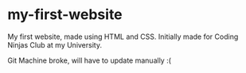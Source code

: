# my-first-website
My first website, made using HTML and CSS. Initially made for Coding Ninjas Club at my University.

Git Machine broke, will have to update manually :(
